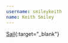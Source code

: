 ```yaml
---
username: smileykeith
name: Keith Smiley
---
```


[Sail](https://itunes.apple.com/us/app/sail-for-app.net/id604110584?ls=1&mt=12){:target="_blank"}
